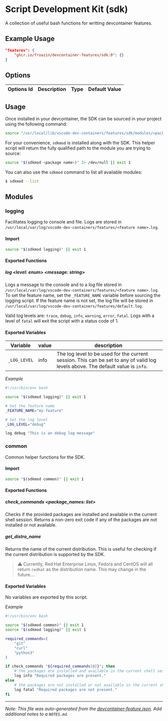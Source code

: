 
# Script Development Kit (sdk)

A collection of useful bash functions for writting devcontainer features.

## Example Usage

```json
"features": {
    "ghcr.io/froazin/devcontainer-features/sdk:0": {}
}
```

## Options

| Options Id | Description | Type | Default Value |
|-----|-----|-----|-----|


## Usage

Once installed in your devcontainer, the SDK can be sourced in your project using the following command:

```bash
source "/usr/local/lib/vscode-dev-containers/features/sdk/modules/<package name>.sh" 2> /dev/null || exit 1
```

For your convenience, `sdkmod` is installed along with the SDK. This helper script will return the fully qualified path to the module you are trying to source:

```bash
source "$(sdkmod <package name>)" 2> /dev/null || exit 1
```

You can also use the `sdkmod` command to list all available modules:

```bash
$ sdkmod --list
```

## Modules

### logging

Facilitates logging to console and file. Logs are stored in `/usr/local/var/log/vscode-dev-containers/features/<feature name>.log`.

#### Import

```bash
source "$(sdkmod logging)" || exit 1
```

#### Exported Functions

##### *__log__ <level: enum> <message: string>*

Logs a message to the console and to a log file stored in `/usr/local/var/log/vscode-dev-containers/features/<feature name>.log`. To set the feature name, set the `_FEATURE_NAME` variable before sourcing the logging script. If the feature name is not set, the log file will be stored in `/usr/local/var/log/vscode-dev-containers/features/default.log`.

Valid log levels are: `trace`, `debug`, `info`, `warning`, `error`, `fatal`. Logs with a level of `fatal` will exit the script with a status code of 1.

#### Exported Variables

| Variable | value | description |
| -------- | ------- | ----------- |
| `_LOG_LEVEL` | info | The log level to be used for the current session. This can be set to any of valid log levels above. The default value is `info`. |

_Example_

```bash
#!/usr/bin/env bash

source "$(sdkmod logging)" || exit 1

# Set the feature name
_FEATURE_NAME="my-feature"

# Set the log level
_LOG_LEVEL="debug"

log debug "This is an debug log message"

```

### common

Common helper functions for the SDK.

#### Import

```bash
source "$(sdkmod common)" || exit 1
```

#### Exported Functions

##### *__check_commands__ <package_names: list>*

Checks if the provided packages are installed and available in the current shell session. Returns a non-zero exit code if any of the packages are not installed or not available.

##### *__get_distro_name__*
Returns the name of the current distribution. This is useful for checking if the current distribution is supported by the SDK.

> :warning: Currently, Red Hat Enterprise Linux, Fedora and CentOS will all return `redhat` as the distribution name. This may change in the future....

#### Exported Variables

No variables are exported by this script.

_Example_

```bash
#!/usr/bin/env bash

source "$(sdkmod common)" || exit 1
source "$(sdkmod logging)" || exit 1

required_commands=(
    "git"
    "curl"
    "python3"
)

if check_commands "${required_commands[@]}"; then
    # the packages are installed and available in the current shell session
    log info "Required packages are present."
else
    # the packages are not installed or not available in the current shell session
    log fatal "Required packages are not present."
fi

```

---

_Note: This file was auto-generated from the [devcontainer-feature.json](https://github.com/froazin/devcontainers/blob/main/features/src/sdk/devcontainer-feature.json).  Add additional notes to a `NOTES.md`._
